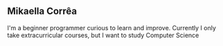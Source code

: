 ## Mikaella Corrêa

I'm a beginner programmer curious to learn and improve. Currently I only take extracurricular courses, but I want to study Computer Science




          
